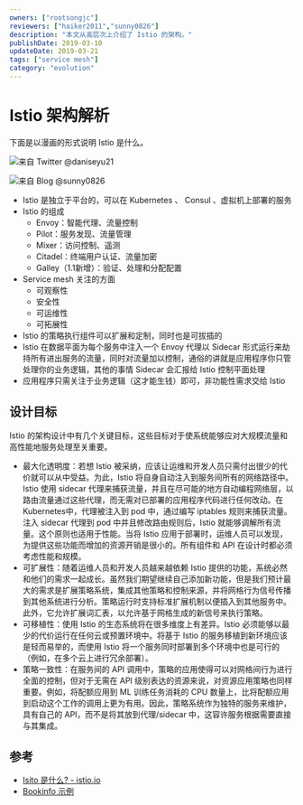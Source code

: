 ```yaml
---
owners: ["rootsongjc"]
reviewers: ["haiker2011","sunny0826"]
description: "本文从高层次上介绍了 Istio 的架构。"
publishDate: 2019-03-10
updateDate: 2019-03-21
tags: ["service mesh"]
category: "evolution"
---
```


# Istio 架构解析

下面是以漫画的形式说明 Istio 是什么。

![来自 Twitter @daniseyu21](https://ws3.sinaimg.cn/large/006tNbRwly1fujrgeesk7j316c0tz10y.jpg)

![来自 Blog @sunny0826](https://ws4.sinaimg.cn/large/ad5fbf65ly1g199o3s4g5j20lw0kijux.jpg)

- Istio 是独立于平台的，可以在 Kubernetes 、 Consul 、虚拟机上部署的服务
- Istio 的组成
  - Envoy：智能代理、流量控制
  - Pilot：服务发现、流量管理
  - Mixer：访问控制、遥测
  - Citadel：终端用户认证、流量加密
  - Galley（1.1新增）：验证、处理和分配配置
- Service mesh 关注的方面
  - 可观察性
  - 安全性
  - 可运维性
  - 可拓展性
- Istio 的策略执行组件可以扩展和定制，同时也是可拔插的
- Istio 在数据平面为每个服务中注入一个 Envoy 代理以 Sidecar 形式运行来劫持所有进出服务的流量，同时对流量加以控制，通俗的讲就是应用程序你只管处理你的业务逻辑，其他的事情 Sidecar 会汇报给 Istio 控制平面处理
- 应用程序只需关注于业务逻辑（这才能生钱）即可，非功能性需求交给 Istio

## 设计目标
Istio 的架构设计中有几个关键目标，这些目标对于使系统能够应对大规模流量和高性能地服务处理至关重要。

- 最大化透明度：若想 Istio 被采纳，应该让运维和开发人员只需付出很少的代价就可以从中受益。为此，Istio 将自身自动注入到服务间所有的网络路径中。Istio 使用 sidecar 代理来捕获流量，并且在尽可能的地方自动编程网络层，以路由流量通过这些代理，而无需对已部署的应用程序代码进行任何改动。在 Kubernetes中，代理被注入到 pod 中，通过编写 iptables 规则来捕获流量。注入 sidecar 代理到 pod 中并且修改路由规则后，Istio 就能够调解所有流量。这个原则也适用于性能。当将 Istio 应用于部署时，运维人员可以发现，为提供这些功能而增加的资源开销是很小的。所有组件和 API 在设计时都必须考虑性能和规模。
- 可扩展性：随着运维人员和开发人员越来越依赖 Istio 提供的功能，系统必然和他们的需求一起成长。虽然我们期望继续自己添加新功能，但是我们预计最大的需求是扩展策略系统，集成其他策略和控制来源，并将网格行为信号传播到其他系统进行分析。策略运行时支持标准扩展机制以便插入到其他服务中。此外，它允许扩展词汇表，以允许基于网格生成的新信号来执行策略。
- 可移植性：使用 Istio 的生态系统将在很多维度上有差异。Istio 必须能够以最少的代价运行在任何云或预置环境中。将基于 Istio 的服务移植到新环境应该是轻而易举的，而使用 Istio 将一个服务同时部署到多个环境中也是可行的（例如，在多个云上进行冗余部署）。
- 策略一致性：在服务间的 API 调用中，策略的应用使得可以对网格间行为进行全面的控制，但对于无需在 API 级别表达的资源来说，对资源应用策略也同样重要。例如，将配额应用到 ML 训练任务消耗的 CPU 数量上，比将配额应用到启动这个工作的调用上更为有用。因此，策略系统作为独特的服务来维护，具有自己的 API，而不是将其放到代理/sidecar 中，这容许服务根据需要直接与其集成。

## 参考

- [Isito 是什么? - istio.io](https://istio.io/zh/docs/concepts/what-is-istio/)
- [Bookinfo 示例](https://istio.io/zh/docs/examples/bookinfo/)

